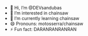 - 👋 Hi, I’m @DEVsandubas
- 👀 I’m interested in chainsaw
- 🌱 I’m currently learning chainsaw
- 😄 Pronouns: motosserra/chainsaw
- ⚡ Fun fact: DARANRANRANRAN

<!---
DEVsandubas/DEVsandubas is a ✨ special ✨ repository because its `README.md` (this file) appears on your GitHub profile.
You can click the Preview link to take a look at your changes.
--->
